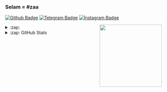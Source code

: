 ### Selam = #zaa

[![Github Badge](https://img.shields.io/badge/-Github-000?style=quare&labelColor=000&logo=Github&logoColor=white&link=https://github.com/amahocam/amahocam)](https://github.com/amahocam)
[![Telegram Badge](https://img.shields.io/badge/-Telegram-blue?style=flat-quare&labelColor=dark_blue&logo=Telegram&logoColor=dark_blue&link=t.me/mutsuz_panda)](https://t.me/mutsuz_panda)
[![İnstagram Badge](https://img.shields.io/badge/-Instagram-purple?style=flat-quare&labelColor=dark_red&logo=Instagram&logoColor=dark_red&link=https://instagram.com/ama_hocaam?utm_medium=copy_link)](https://instagram.com/ama_hocaam?utm_medium=copy_link)

<a href="https://github.com/amahocam/amahocam">
  <img align="right" src="https://user-images.githubusercontent.com/6764957/101532175-1cda1580-39cf-11eb-92fc-8466f97122fc.png" width=200 />
</a>

<details>
  <summary>:zap: </summary>
  
[<img src="https://camo.githubusercontent.com/992babdffd8c74a1502de375fbdf7e4d54773242/68747470733a2f2f6d656469612e67697068792e636f6d2f6d656469612f53576f536b4e36447854737a71494b4571762f67697068792e676966" url="https://github.com/fireganqQ" width="495px">](https://github.com/fireganqQ)

[![Hits](https://hits.seeyoufarm.com/api/count/incr/badge.svg?url=https://github.com/amahocam&count_bg=%231EE510&title_bg=%23555555&icon=&icon_color=%23931414&title=account+views&edge_flat=true)](https://github.com/amahocam)

</details>

<details>
  <summary>:zap: GitHub Stats</summary>
  
[![amahocam's github stats](https://github-readme-stats.vercel.app/api?username=amahocam&show_icons=true&theme=radical&count_private=true)](https://github.com/amahocam)

[![Top Langs](https://github-readme-stats.vercel.app/api/top-langs/?username=amahocam&layout=compact&theme=radical)](https://github.com/amahocam)

## [<img src="https://media.giphy.com/media/VgCDAzcKvsR6OM0uWg/giphy.gif" width="50">](https://github.com/amahocam) Profilime Bakmışken Takip Etsen Ne Güzel Olur?? :)</img> 

<!--<details>
  <summary>📊 This week I spent my time on</summary>
  [![Wwakatime stats](https://github-readme-stats-taupe-two.vercel.app/api/wakatime?username=amahocam&hide_title=true&hide_border=true&langs_count=1)](https://github.com/amahocam)
</details>-->
